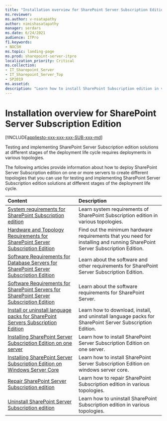 ```yaml
---
title: "Installation overview for SharePoint Server Subscription Edition"
ms.reviewer: 
ms.author: v-nsatapathy
author: nimishasatapathy
manager: serdars
ms.date: 6/24/2021
audience: ITPro
f1.keywords:
- NOCSH
ms.topic: landing-page
ms.prod: sharepoint-server-itpro
localization_priority: Critical
ms.collection:
- IT_Sharepoint_Server
- IT_Sharepoint_Server_Top
- SP2019
ms.assetid:
description: "Learn how to install SharePoint Subscription edition in various topologies."
---
```


# Installation overview for SharePoint Server Subscription Edition

[!INCLUDE[appliesto-xxx-xxx-xxx-SUB-xxx-md](../includes/appliesto-xxx-xxx-xxx-SUB-xxx-md.md)]

  
Testing and implementing SharePoint Server Subscription edition solutions at different stages of the deployment life cycle requires deployments in various topologies.
  
The following articles provide information about how to deploy SharePoint Server Subscription edition on one or more servers to create different topologies that you can use for testing and implementing SharePoint Server Subscription edition solutions at different stages of the deployment life cycle.

  
|**Content**|**Description**|
|:-----|:-----|
|[System requirements for SharePoint Subscription edition](system-requirements-for-sharepoint-subscription-edition.md) <br/> |Learn system requirements of SharePoint Subscription edition in various topologies.  <br/>|
|[Hardware and Topology Requirements for SharePoint Server Subscription Edition](hardware-and-topology-requirements-for-sharepoint-server-subscription-editon.md)<br/> |Find out the minimum hardware requirements that you need for installing and running SharePoint Server Subscription Edition.  <br/> |
|[Software Requirements for Database Servers for SharePoint Server Subscription Edition](software-requirements-for-database-servers-for-sharepoint-server-subscription-edition.md)<br/> |Learn about the software and other requirements for SharePoint Server Subscription Edition. <br/> |
|[Software Requirements for SharePoint Servers for SharePoint Server Subscription Edition](software-requirements-for-sharepoint-servers-for-sharepoint-server-subscription-edition.md)<br/> |Learn about the software requirements for SharePoint Server.  <br/> |
|[Install or uninstall language packs for SharePoint Servers Subscription Edition](install-or-uninstall-language-packs-subscription.md)<br/> |Learn how to download, install, and uninstall language packs for SharePoint Server Subscription Edition.  <br/> |
|[Installing SharePoint Server Subscription Edition on one server](installing-sharepoint-subscription-edition-on-one-server.md)<br/> |Learn how to install SharePoint Server Subscription Edition on one server.  <br/> |
|[Installing SharePoint Server Subscription Edition on Windows Server Core](installing-sharepoint-server-subscription-edition-on-windows-server-core.md) <br/> |Learn how to install SharePoint Server Subscription Edition on windows server core.  <br/> 
|[Repair SharePoint Server Subscription edition](repair-sharepoint-server-subscription-edition.md) <br/> |Learn how to repair SharePoint Subscription edition in various topologies. <br/> |
|[Uninstall SharePoint Server Subscription edition](uninstall-for-sharepoint-server-subscription-edition.md) <br/> |Learn how to uninstall SharePoint Subscription edition in various topologies.  <br/> |

  
